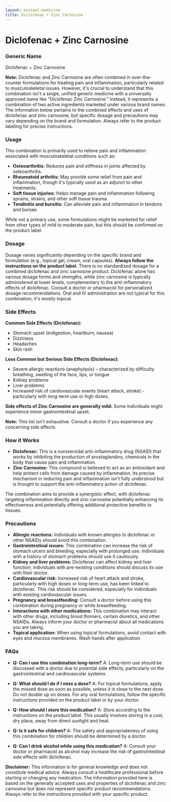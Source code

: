 ```yaml
---
layout: minimal-medicine
title: Diclofenac + Zinc Carnosine
---
```


# Diclofenac + Zinc Carnosine
### Generic Name
Diclofenac + Zinc Carnosine

**Note:**  Diclofenac and Zinc Carnosine are often combined in over-the-counter formulations for treating pain and inflammation, particularly related to musculoskeletal issues.  However, it's crucial to understand that this combination isn't a single, unified generic medicine with a universally approved name like "Diclofenac Zinc Carnosine."  Instead, it represents a combination of two active ingredients marketed under various brand names.  The information below pertains to the combined effects and uses of diclofenac and zinc carnosine, but specific dosage and precautions may vary depending on the brand and formulation. Always refer to the product labeling for precise instructions.

### Usage

This combination is primarily used to relieve pain and inflammation associated with musculoskeletal conditions such as:

* **Osteoarthritis:**  Reduces pain and stiffness in joints affected by osteoarthritis.
* **Rheumatoid arthritis:**  May provide some relief from pain and inflammation, though it's typically used as an adjunct to other treatments.
* **Soft tissue injuries:**  Helps manage pain and inflammation following sprains, strains, and other soft tissue trauma.
* **Tendinitis and bursitis:**  Can alleviate pain and inflammation in tendons and bursae.

While not a primary use, some formulations might be marketed for relief from other types of mild to moderate pain, but this should be confirmed on the product label.

### Dosage

Dosage varies significantly depending on the specific brand and formulation (e.g., topical gel, cream, oral capsules).  **Always follow the instructions on the product label.** There is no standardized dosage for a combined diclofenac and zinc carnosine product.  Diclofenac alone has various dosage forms and strengths, while zinc carnosine is typically administered at lower levels, complementary to the anti-inflammatory effects of diclofenac.  Consult a doctor or pharmacist for personalized dosage recommendations.  Oral and IV administration are not typical for this combination; it's mostly topical.

### Side Effects

**Common Side Effects (Diclofenac):**

* Stomach upset (indigestion, heartburn, nausea)
* Dizziness
* Headaches
* Skin rash

**Less Common but Serious Side Effects (Diclofenac):**

* Severe allergic reactions (anaphylaxis) – characterized by difficulty breathing, swelling of the face, lips, or tongue
* Kidney problems
* Liver problems
* Increased risk of cardiovascular events (heart attack, stroke) - particularly with long-term use or high doses.


**Side effects of Zinc Carnosine are generally mild:**  Some individuals might experience minor gastrointestinal upset.

**Note:**  This list isn't exhaustive.  Consult a doctor if you experience any concerning side effects.

### How it Works

* **Diclofenac:** This is a nonsteroidal anti-inflammatory drug (NSAID) that works by inhibiting the production of prostaglandins, chemicals in the body that cause pain and inflammation.
* **Zinc Carnosine:** This compound is believed to act as an antioxidant and help protect cells from damage caused by inflammation.  Its precise mechanism in reducing pain and inflammation isn't fully understood but is thought to support the anti-inflammatory action of diclofenac.

The combination aims to provide a synergistic effect, with diclofenac targeting inflammation directly and zinc carnosine potentially enhancing its effectiveness and potentially offering additional protective benefits to tissues.

### Precautions

* **Allergic reactions:** Individuals with known allergies to diclofenac or other NSAIDs should avoid this combination.
* **Gastrointestinal issues:**  This combination can increase the risk of stomach ulcers and bleeding, especially with prolonged use.  Individuals with a history of stomach problems should use it cautiously.
* **Kidney and liver problems:**  Diclofenac can affect kidney and liver function; individuals with pre-existing conditions should discuss its use with their doctor.
* **Cardiovascular risk:**  Increased risk of heart attack and stroke, particularly with high doses or long-term use, has been linked to diclofenac. This risk should be considered, especially for individuals with existing cardiovascular issues.
* **Pregnancy and breastfeeding:**  Consult a doctor before using this combination during pregnancy or while breastfeeding.
* **Interactions with other medications:**  This combination may interact with other drugs, including blood thinners, certain diuretics, and other NSAIDs.  Always inform your doctor or pharmacist about all medications you are taking.
* **Topical application:** When using topical formulations, avoid contact with eyes and mucous membranes. Wash hands after application.


### FAQs

* **Q: Can I use this combination long-term?** A: Long-term use should be discussed with a doctor due to potential side effects, particularly on the gastrointestinal and cardiovascular systems.

* **Q: What should I do if I miss a dose?** A:  For topical formulations, apply the missed dose as soon as possible, unless it is close to the next dose. Do not double up on doses.  For any oral formulations, follow the specific instructions provided on the product label or by your doctor.

* **Q: How should I store this medication?** A: Store according to the instructions on the product label. This usually involves storing in a cool, dry place, away from direct sunlight and heat.

* **Q:  Is it safe for children?** A: The safety and appropriateness of using this combination for children should be determined by a doctor.

* **Q: Can I drink alcohol while using this medication?** A: Consult your doctor or pharmacist as alcohol may increase the risk of gastrointestinal side effects with diclofenac.


**Disclaimer:** This information is for general knowledge and does not constitute medical advice. Always consult a healthcare professional before starting or changing any medication.  The information provided here is based on the generally accepted uses and properties of diclofenac and zinc carnosine but does not represent specific product recommendations.  Always refer to the instructions provided with your specific product.
